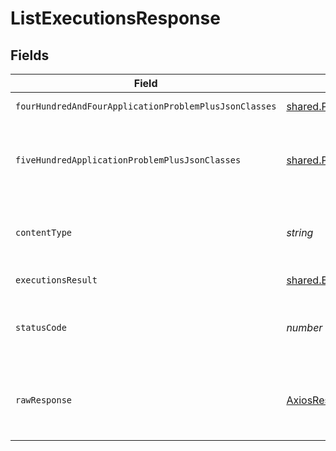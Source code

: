 # ListExecutionsResponse


## Fields

| Field                                                                     | Type                                                                      | Required                                                                  | Description                                                               |
| ------------------------------------------------------------------------- | ------------------------------------------------------------------------- | ------------------------------------------------------------------------- | ------------------------------------------------------------------------- |
| `fourHundredAndFourApplicationProblemPlusJsonClasses`                     | [shared.Problem](../../../sdk/models/shared/problem.md)[]                 | :heavy_minus_sign:                                                        | execution not found                                                       |
| `fiveHundredApplicationProblemPlusJsonClasses`                            | [shared.Problem](../../../sdk/models/shared/problem.md)[]                 | :heavy_minus_sign:                                                        | problem with getting test executions from storage                         |
| `contentType`                                                             | *string*                                                                  | :heavy_check_mark:                                                        | HTTP response content type for this operation                             |
| `executionsResult`                                                        | [shared.ExecutionsResult](../../../sdk/models/shared/executionsresult.md) | :heavy_minus_sign:                                                        | successful operation                                                      |
| `statusCode`                                                              | *number*                                                                  | :heavy_check_mark:                                                        | HTTP response status code for this operation                              |
| `rawResponse`                                                             | [AxiosResponse](https://axios-http.com/docs/res_schema)                   | :heavy_check_mark:                                                        | Raw HTTP response; suitable for custom response parsing                   |